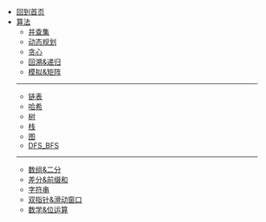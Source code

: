 - [回到首页](/)
- [算法](算法/)
  - [并查集](算法/并查集)
  - [动态规划](算法/dp/)
  - [贪心](算法/贪心)
  - [回溯&递归](算法/回溯&递归)
  - [模拟&矩阵](算法/模拟&矩阵)
  - -----
  - [链表](算法/链表)
  - [哈希](算法/哈希)
  - [树](算法/树)
  - [栈](算法/栈)
  - [图](算法/图)
  - [DFS_BFS](算法/DFS_BFS)
  - -----
  - [数组&二分](算法/数组&二分)
  - [差分&前缀和](算法/差分&前缀和)
  - [字符串](算法/字符串)
  - [双指针&滑动窗口](算法/双指针&滑动窗口)
  - [数学&位运算](算法/数学&位运算)